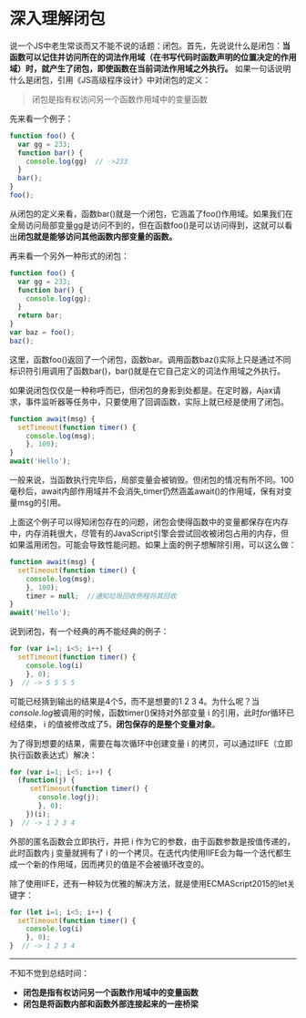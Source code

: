 # 深入理解闭包

说一个JS中老生常谈而又不能不说的话题：闭包。首先，先说说什么是闭包：**当函数可以记住并访问所在的词法作用域（在书写代码时函数声明的位置决定的作用域）时，就产生了闭包，即使函数在当前词法作用域之外执行。**
如果一句话说明什么是闭包，引用《JS高级程序设计》中对闭包的定义：
> 闭包是指有权访问另一个函数作用域中的变量函数

先来看一个例子：
``` JavaScript
function foo() {
  var gg = 233;
  function bar() {
    console.log(gg)  // ->233
  }
  bar();
}
foo();
```
从闭包的定义来看，函数bar()就是一个闭包，它涵盖了foo()作用域。如果我们在全局访问局部变量gg是访问不到的，但在函数foo()是可以访问得到，这就可以看出**闭包就是能够访问其他函数内部变量的函数。**

再来看一个另外一种形式的闭包：
``` JavaScript
function foo() {
  var gg = 233;
  function bar() {
    console.log(gg);
  }
  return bar;
}
var baz = foo();
baz();
```
这里，函数foo()返回了一个闭包，函数bar。调用函数baz()实际上只是通过不同标识符引用调用了函数bar()，bar()就是在它自己定义的词法作用域之外执行。

如果说闭包仅仅是一种称呼而已，但闭包的身影到处都是。在定时器，Ajax请求，事件监听器等任务中，只要使用了回调函数，实际上就已经是使用了闭包。
``` JavaScript
function await(msg) {
  setTimeout(function timer() {
    console.log(msg);
    }, 100);
}
await('Hello');
```
一般来说，当函数执行完毕后，局部变量会被销毁。但闭包的情况有所不同。100毫秒后，await内部作用域并不会消失,timer仍然涵盖await()的作用域，保有对变量msg的引用。

上面这个例子可以得知闭包存在的问题，闭包会使得函数中的变量都保存在内存中，内存消耗很大，尽管有的JavaScript引擎会尝试回收被闭包占用的内存，但如果滥用闭包，可能会导致性能问题。如果上面的例子想解除引用，可以这么做：
``` JavaScript
function await(msg) {
  setTimeout(function timer() {
    console.log(msg);
    }, 100);
    timer = null;  //通知垃圾回收例程将其回收
}
await('Hello');
```

说到闭包，有一个经典的再不能经典的例子：
``` JavaScript
for (var i=1; i<5; i++) {
  setTimeout(function timer() {
    console.log(i)
    }, 0);
}  // -> 5 5 5 5
```
可能已经猜到输出的结果是4个5，而不是想要的1 2 3 4。为什么呢？当*console.log*被调用的时候，函数timer()保持对外部变量 i 的引用，此时*for*循环已经结束， i 的值被修改成了5，**闭包保存的是整个变量对象**。

为了得到想要的结果，需要在每次循环中创建变量 i 的拷贝，可以通过IIFE（立即执行函数表达式）解决：
``` JavaScript
for (var i=1; i<5; i++) {
  (function(j) {
     setTimeout(function timer() {
       console.log(j);
       }, 0);
    })(i);
}  // -> 1 2 3 4
```
外部的匿名函数会立即执行，并把 i 作为它的参数，由于函数参数是按值传递的，此时函数内 j 变量就拥有了 i 的一个拷贝。在迭代内使用IIFE会为每一个迭代都生成一个新的作用域，因而拷贝的值是不会被循环改变的。

除了使用IIFE，还有一种较为优雅的解决方法，就是使用ECMAScript2015的let关键字：
``` JavaScript
for (let i=1; i<5; i++) {
  setTimeout(function timer() {
    console.log(i)
    }, 0);
}  // -> 1 2 3 4
```
*****
不知不觉到总结时间：
- **闭包是指有权访问另一个函数作用域中的变量函数**
- **闭包是将函数内部和函数外部连接起来的一座桥梁**
